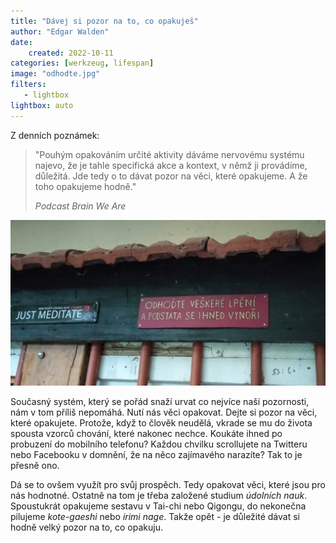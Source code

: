 ```yaml
---
title: "Dávej si pozor na to, co opakuješ"
author: "Edgar Walden"
date:
    created: 2022-10-11
categories: [werkzeug, lifespan]
image: "odhodte.jpg"
filters:
   - lightbox
lightbox: auto
---
```


Z denních poznámek: 

> "Pouhým  opakováním určité aktivity dáváme nervovému systému najevo, že je tahle specifická akce a kontext, v němž ji provádíme, důležitá. Jde tedy o to dávat pozor na věci, které opakujeme. A že toho opakujeme hodně."
>
>*Podcast Brain We Are*

<!-- more -->
![Odhoďte veškeré lpění](../img/odhodte.jpg)

Současný systém, který se pořád snaží urvat co nejvíce naší pozornosti, nám v tom příliš nepomáhá. Nutí nás věci opakovat. Dejte si pozor na věci, které opakujete. Protože, když to člověk neudělá, vkrade se mu do života spousta vzorců chování, které nakonec nechce. Koukáte ihned po probuzení do mobilního telefonu? Každou chvilku scrollujete na Twitteru nebo Facebooku v domnění, že na něco zajímavého narazíte? Tak to je přesně ono. 

Dá se to ovšem využít pro svůj prospěch. Tedy opakovat věci, které jsou pro nás hodnotné. Ostatně na tom je třeba založené studium *údolních nauk*. Spoustukrát opakujeme sestavu v Tai-chi nebo Qigongu, do nekonečna pilujeme *kote-gaeshi* nebo *irimi nage*. Takže opět - je důležité dávat si hodně velký pozor na to, co opakuju.